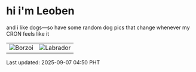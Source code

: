 # hi i'm Leoben

and i like dogs—so have some random dog pics that change whenever my CRON feels like it

|  |  |
|--------|----------|
| ![Borzoi](https://random-dog-vercel.vercel.app/api/random-borzoi?v=1757191843) | ![Labrador](https://random-dog-vercel.vercel.app/api/random-labrador?v=1757191843) |

Last updated: 2025-09-07 04:50 PHT
